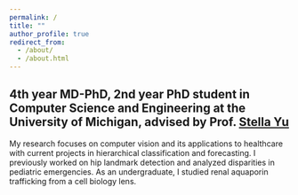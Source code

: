 ```yaml
---
permalink: /
title: ""
author_profile: true
redirect_from: 
  - /about/
  - /about.html
---
```


4th year MD-PhD, 2nd year PhD student in Computer Science and Engineering at the University of Michigan, advised by Prof. [Stella Yu](https://web.eecs.umich.edu/~stellayu/)
---


My research focuses on computer vision and its applications to healthcare with current projects in hierarchical classification and forecasting. I previously worked on hip landmark detection and analyzed disparities in pediatric emergencies. As an undergraduate, I studied renal aquaporin trafficking from a cell biology lens.
